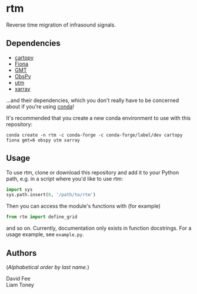 rtm
===

Reverse time migration of infrasound signals.

Dependencies
------------

* [cartopy](https://scitools.org.uk/cartopy/docs/latest/)
* [Fiona](https://fiona.readthedocs.io/en/latest/)
* [GMT](https://docs.generic-mapping-tools.org/dev/index.html)
* [ObsPy](http://docs.obspy.org/)
* [utm](https://github.com/Turbo87/utm)
* [xarray](http://xarray.pydata.org/en/stable/)

...and their dependencies, which you don't really have to be concerned about if
you're using [conda](https://docs.conda.io/projects/conda/en/latest/index.html)!

It's recommended that you create a new conda environment to use with this
repository:
```
conda create -n rtm -c conda-forge -c conda-forge/label/dev cartopy fiona gmt=6 obspy utm xarray
```

Usage
-----

To use rtm, clone or download this repository and add it to your Python path,
e.g. in a script where you'd like to use rtm:
```python
import sys
sys.path.insert(0, '/path/to/rtm')
```
Then you can access the module's functions with (for example)
```python
from rtm import define_grid
```
and so on. Currently, documentation only exists in function docstrings. For a
usage example, see `example.py`.

Authors
-------

(_Alphabetical order by last name._)

David Fee  
Liam Toney
